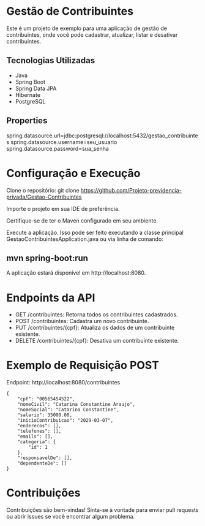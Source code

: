 # Gestão de Contribuintes
Este é um projeto de exemplo para uma aplicação de gestão de contribuintes, onde você pode cadastrar, atualizar, listar e desativar contribuintes.

## Tecnologias Utilizadas

- Java
- Spring Boot
- Spring Data JPA
- Hibernate
- PostgreSQL 

## Properties
spring.datasource.url=jdbc:postgresql://localhost:5432/gestao_contribuintes
spring.datasource.username=seu_usuario
spring.datasource.password=sua_senha

# Configuração e Execução

Clone o repositório: git clone https://github.com/Projeto-previdencia-privada/Gestao-Contribuintes

Importe o projeto em sua IDE de preferência.

Certifique-se de ter o Maven configurado em seu ambiente.

Execute a aplicação. Isso pode ser feito executando a classe principal GestaoContribuintesApplication.java ou via linha de comando:

## mvn spring-boot:run

A aplicação estará disponível em http://localhost:8080.

# Endpoints da API
- GET /contribuintes: Retorna todos os contribuintes cadastrados.
- POST /contribuintes: Cadastra um novo contribuinte.
- PUT /contribuintes/{cpf}: Atualiza os dados de um contribuinte existente.
- DELETE /contribuintes/{cpf}: Desativa um contribuinte existente.

# Exemplo de Requisição POST

Endpoint: http://localhost:8080/contribuintes
```
{
    "cpf": "00565454522",
    "nomeCivil": "Catarina Constantine Araujo",
    "nomeSocial": "Catarina Constantine",
    "salario": 35000.00,
    "inicioContribuicao": "2029-03-07",
    "enderecos": [],
    "telefones": [],
    "emails": [],
    "categoria": {
        "id": 1
    },
    "responsavelDe": [],
    "dependenteDe": []
}
```

# Contribuições
Contribuições são bem-vindas! Sinta-se à vontade para enviar pull requests ou abrir issues se você encontrar algum problema.